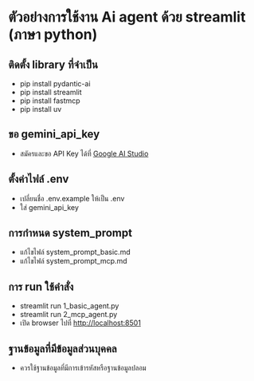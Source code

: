 # ตัวอย่่างการใช้งาน Ai agent ด้วย streamlit (ภาษา python)

## ติดตั้ง library ที่จำเป็น
- pip install pydantic-ai  
- pip install streamlit
- pip install fastmcp
- pip install uv

## ขอ gemini_api_key
- สมัครและขอ API Key ได้ที่ [Google AI Studio](https://aistudio.google.com/app/apikey)

## ตั้งค่าไฟล์ .env
- เปลี่ยนชื่อ  .env.example  ให้เป็น  .env
- ใส่ gemini_api_key

## การกำหนด system_prompt 
- แก้ไขไฟล์ system_prompt_basic.md
- แก้ไขไฟล์ system_prompt_mcp.md

## การ run ใช้คำสั่ง
- streamlit run 1_basic_agent.py
- streamlit run 2_mcp_agent.py
- เปิด browser ไปที่  [http://localhost:8501](http://localhost:8501)

## ฐานข้อมูลที่มีข้อมูลส่วนบุคคล
- ควรใช้ฐานข้อมูลที่มีการเข้ารหัสหรือฐานข้อมูลปลอม